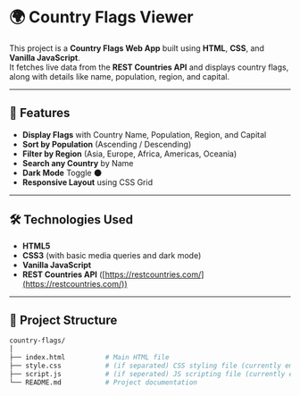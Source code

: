 # 🌍 Country Flags Viewer

This project is a **Country Flags Web App** built using **HTML**, **CSS**, and **Vanilla JavaScript**.  
It fetches live data from the **REST Countries API** and displays country flags, along with details like name, population, region, and capital.

---

## 🚀 Features

- **Display Flags** with Country Name, Population, Region, and Capital
- **Sort by Population** (Ascending / Descending)
- **Filter by Region** (Asia, Europe, Africa, Americas, Oceania)
- **Search any Country** by Name
- **Dark Mode** Toggle 🌑
- **Responsive Layout** using CSS Grid

---

## 🛠️ Technologies Used

- **HTML5**
- **CSS3** (with basic media queries and dark mode)
- **Vanilla JavaScript**
- **REST Countries API** ([https://restcountries.com/](https://restcountries.com/))

---

## 📂 Project Structure

```bash
country-flags/
│
├── index.html          # Main HTML file
├── style.css           # (if separated) CSS styling file (currently embedded inside HTML)
├── script.js           # (if seperated) JS scripting file (currently embedded inside HTML)
└── README.md           # Project documentation
